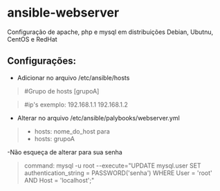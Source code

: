 # ansible-webserver
Configuração de apache, php e mysql em distribuições Debian, Ubutnu, CentOS e RedHat

## Configurações:
- Adicionar no arquivo /etc/ansible/hosts
> #Grupo de hosts
> [grupoA] 

> #ip's exemplo:
> 192.168.1.1
> 192.168.1.2

- Alterar no arquivo /etc/ansible/palybooks/webserver.yml
> - hosts: nome_do_host
> para
> - hosts: grupoA

-Não esqueça de alterar para sua senha
> command:  mysql -u root --execute="UPDATE mysql.user SET authentication_string = PASSWORD('senha') WHERE User = 'root' AND Host = 'localhost';"
